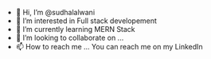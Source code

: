 - 👋 Hi, I’m @sudhalalwani
- 👀 I’m interested in Full stack developement
- 🌱 I’m currently learning MERN Stack
- 💞️ I’m looking to collaborate on ...
- 📫 How to reach me ... You can reach me on my LinkedIn

<!---
sudhalalwani/sudhalalwani is a ✨ special ✨ repository because its `README.md` (this file) appears on your GitHub profile.
You can click the Preview link to take a look at your changes.
--->
